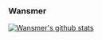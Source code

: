 ### Wansmer

[![Wansmer's github stats](https://github-readme-stats.vercel.app/api?username=Wansmer&count_private=true&show_icons=true)](https://github.com/Wansmer)

